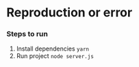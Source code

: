 # Reproduction or error

### Steps to run

1. Install dependencies `yarn`
2. Run project `node server.js` 